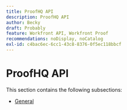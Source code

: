 ```yaml
---
title: ProofHQ API
description: ProofHQ API
author: Becky
draft: Probably
feature: Workfront API, Workfront Proof
recommendations: noDisplay, noCatalog
exl-id: c4bac6ec-6cc1-43c8-8376-0f5ec118bbcf
---
```

# ProofHQ API

This section contains the following subsections:

* [General](../proofhq-api/general/general.md)
